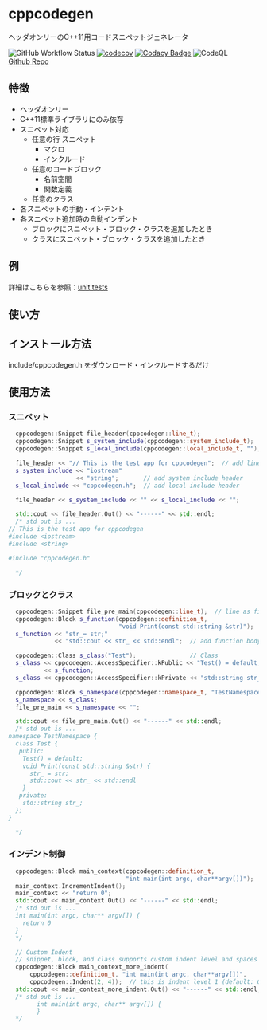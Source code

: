 
# cppcodegen

ヘッダオンリーのC++11用コードスニペットジェネレータ

![GitHub Workflow Status](https://img.shields.io/github/workflow/status/Torimune29/cppcodegen/CI)
[![codecov](https://codecov.io/gh/Torimune29/cppcodegen/branch/main/graph/badge.svg)](https://codecov.io/gh/Torimune29/cppcodegen)
[![Codacy Badge](https://app.codacy.com/project/badge/Grade/4ab150dd86c44db9ba17df846aa309a3)](https://www.codacy.com/gh/Torimune29/cppcodegen/dashboard?utm_source=github.com&amp;utm_medium=referral&amp;utm_content=Torimune29/cppcodegen&amp;utm_campaign=Badge_Grade)
![CodeQL](https://github.com/Torimune29/cppcodegen/workflows/CodeQL/badge.svg)
<br>[Github Repo](https://github.com/Torimune29/cppcodegen)

## 特徴

- ヘッダオンリー
- C++11標準ライブラリにのみ依存
- スニペット対応
  - 任意の行 スニペット
    - マクロ
    - インクルード
  - 任意のコードブロック
    - 名前空間
    - 関数定義
  - 任意のクラス
- 各スニペットの手動・インデント
- 各スニペット追加時の自動インデント
  - ブロックにスニペット・ブロック・クラスを追加したとき
  - クラスにスニペット・ブロック・クラスを追加したとき

## 例

詳細はこちらを参照：[unit tests](https://github.com/Torimune29/cppcodegen/blob/main/tests/unit_tests_cppcodegen.cpp)

## 使い方

## インストール方法

include/cppcodegen.h をダウンロード・インクルードするだけ

## 使用方法

### スニペット

```cpp
  cppcodegen::Snippet file_header(cppcodegen::line_t);                   // line as file header
  cppcodegen::Snippet s_system_include(cppcodegen::system_include_t);    // system include directive
  cppcodegen::Snippet s_local_include(cppcodegen::local_include_t, "");  // local include directive

  file_header << "// This is the test app for cppcodegen";  // add line
  s_system_include << "iostream"
                   << "string";       // add system include header
  s_local_include << "cppcodegen.h";  // add local include header

  file_header << s_system_include << "" << s_local_include << "";

  std::cout << file_header.Out() << "------" << std::endl;
  /* std out is ...
// This is the test app for cppcodegen
#include <iostream>
#include <string>

#include "cppcodegen.h"

  */
 ```

### ブロックとクラス

```cpp
  cppcodegen::Snippet file_pre_main(cppcodegen::line_t);  // line as file pre main
  cppcodegen::Block s_function(cppcodegen::definition_t,
                               "void Print(const std::string &str)");  // block as function declaration/definition
  s_function << "str_= str;"
             << "std::cout << str_ << std::endl";  // add function body

  cppcodegen::Class s_class("Test");               // Class
  s_class << cppcodegen::AccessSpecifier::kPublic << "Test() = default;"
          << s_function;                                                    // add public member function and snippet
  s_class << cppcodegen::AccessSpecifier::kPrivate << "std::string str_;";  // add private member

  cppcodegen::Block s_namespace(cppcodegen::namespace_t, "TestNamespace");  // block as namespace
  s_namespace << s_class;                                                   // add class into namespace
  file_pre_main << s_namespace << "";

  std::cout << file_pre_main.Out() << "------" << std::endl;
  /* std out is ...
namespace TestNamespace {
  class Test {
   public:
    Test() = default;
    void Print(const std::string &str) {
      str_ = str;
      std::cout << str_ << std::endl
    }
   private:
    std::string str_;
  };
}

  */

```

### インデント制御

```cpp
  cppcodegen::Block main_context(cppcodegen::definition_t,
                                 "int main(int argc, char**argv[])");  // main context codeblock
  main_context.IncrementIndent();                                       // add indent
  main_context << "return 0";
  std::cout << main_context.Out() << "------" << std::endl;
  /* std out is ...
  int main(int argc, char** argv[]) {
    return 0
  }
  */

  // Custom Indent
  // snippet, block, and class supports custom indent level and spaces
  cppcodegen::Block main_context_more_indent(
      cppcodegen::definition_t, "int main(int argc, char**argv[])",
      cppcodegen::Indent(2, 4));  // this is indent level 1 (default: 0), indent 4 spaces (default: 2)
  std::cout << main_context_more_indent.Out() << "------" << std::endl;
  /* std out is ...
        int main(int argc, char** argv[]) {
        }
  */
```

